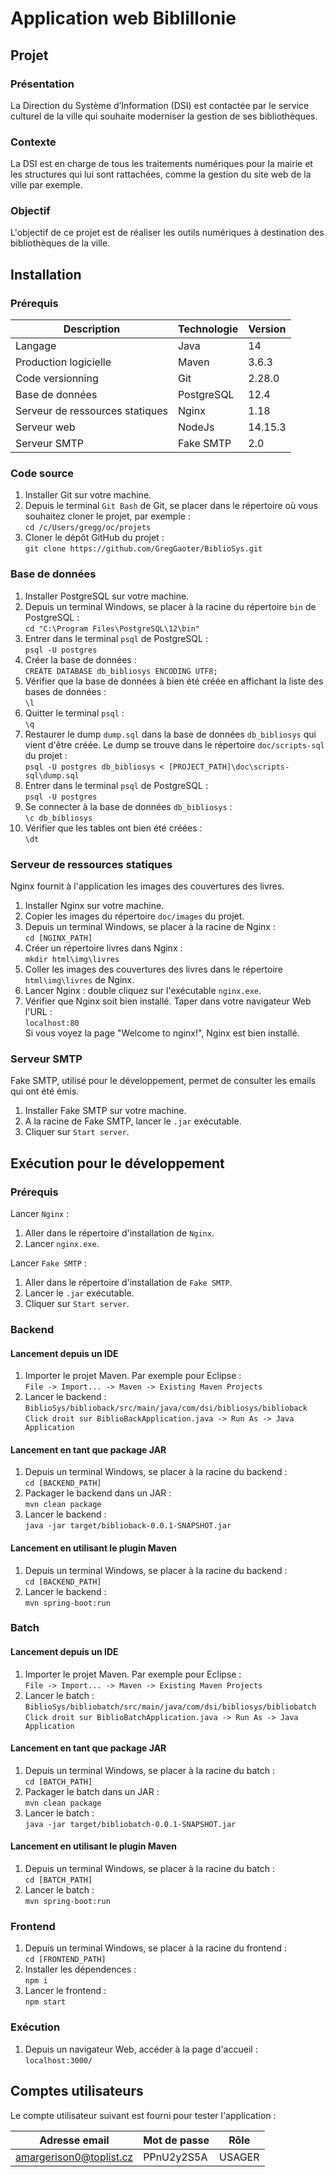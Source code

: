 # Application web Biblillonie

## Projet

### Présentation

La Direction du Système d’Information (DSI) est contactée par le service culturel de la ville qui souhaite moderniser la gestion de ses bibliothèques.

### Contexte

La DSI est en charge de tous les traitements numériques pour la mairie et les structures qui lui sont rattachées, comme la gestion du site web de la ville par exemple.

### Objectif

L'objectif de ce projet est de réaliser les outils numériques à destination des bibliothèques de la ville.

## Installation

### Prérequis

| Description | Technologie | Version |
| --- | --- | --- |
| Langage | Java | 14 |
| Production logicielle | Maven | 3.6.3 |
| Code versionning | Git | 2.28.0 |
| Base de données | PostgreSQL | 12.4 |
| Serveur de ressources statiques | Nginx | 1.18 |
| Serveur web | NodeJs | 14.15.3 |
| Serveur SMTP | Fake SMTP | 2.0 |

### Code source

1.	Installer Git sur votre machine.
1.  Depuis le terminal `Git Bash` de Git, se placer dans le répertoire où vous souhaitez cloner le projet, par exemple :  
    `cd /c/Users/gregg/oc/projets`
1.  Cloner le dépôt GitHub du projet :  
    `git clone https://github.com/GregGaoter/BiblioSys.git`

### Base de données

1.	Installer PostgreSQL sur votre machine.
1.  Depuis un terminal Windows, se placer à la racine du répertoire `bin` de PostgreSQL :  
    `cd "C:\Program Files\PostgreSQL\12\bin"`
1.  Entrer dans le terminal `psql` de PostgreSQL :  
    `psql -U postgres`
1.  Créer la base de données :  
    `CREATE DATABASE db_bibliosys ENCODING UTF8;`
1.  Vérifier que la base de données à bien été créée en affichant la liste des bases de données :  
    `\l`
1.  Quitter le terminal `psql` :  
    `\q`
1.  Restaurer le dump `dump.sql` dans la base de données `db_bibliosys` qui vient d'être créée. Le dump se trouve dans le répertoire `doc/scripts-sql` du projet :  
    `psql -U postgres db_bibliosys < [PROJECT_PATH]\doc\scripts-sql\dump.sql`
1.  Entrer dans le terminal `psql` de PostgreSQL :  
    `psql -U postgres`
1.  Se connecter à la base de données `db_bibliosys` :  
    `\c db_bibliosys`
1.  Vérifier que les tables ont bien été créées :  
    `\dt`

### Serveur de ressources statiques

Nginx fournit à l'application les images des couvertures des livres.

1.	Installer Nginx sur votre machine.
1.  Copier les images du répertoire `doc/images` du projet.
1.  Depuis un terminal Windows, se placer à la racine de Nginx :  
    `cd [NGINX_PATH]`
1.  Créer un répertoire livres dans Nginx :  
    `mkdir html\img\livres`
1.  Coller les images des couvertures des livres dans le répertoire `html\img\livres` de Nginx.
1.  Lancer Nginx : double cliquez sur l'exécutable `nginx.exe`.
1.  Vérifier que Nginx soit bien installé. Taper dans votre navigateur Web l'URL :  
    `localhost:80`  
    Si vous voyez la page "Welcome to nginx!", Nginx est bien installé.

### Serveur SMTP

Fake SMTP, utilisé pour le développement, permet de consulter les emails qui ont été émis.

1.	Installer Fake SMTP sur votre machine.
1.	A la racine de Fake SMTP, lancer le `.jar` exécutable.
1.	Cliquer sur `Start server`.

## Exécution pour le développement

### Prérequis

Lancer `Nginx` :
1.  Aller dans le répertoire d'installation de `Nginx`.
2.  Lancer `nginx.exe`.

Lancer `Fake SMTP` :

1.  Aller dans le répertoire d'installation de `Fake SMTP`.
2.  Lancer le `.jar` exécutable.
3.  Cliquer sur `Start server`.

### Backend

#### Lancement depuis un IDE

1.  Importer le projet Maven. Par exemple pour Eclipse :  
    `File -> Import... -> Maven -> Existing Maven Projects`
2.  Lancer le backend :  
    `BiblioSys/biblioback/src/main/java/com/dsi/bibliosys/biblioback`  
    `Click droit sur BiblioBackApplication.java -> Run As -> Java Application`

#### Lancement en tant que package JAR

1.  Depuis un terminal Windows, se placer à la racine du backend :  
    `cd [BACKEND_PATH]`
1.  Packager le backend dans un JAR :  
    `mvn clean package`
1.  Lancer le backend :  
    `java -jar target/biblioback-0.0.1-SNAPSHOT.jar`

#### Lancement en utilisant le plugin Maven

1.  Depuis un terminal Windows, se placer à la racine du backend :  
    `cd [BACKEND_PATH]`
1.  Lancer le backend :  
    `mvn spring-boot:run`

### Batch

#### Lancement depuis un IDE

1.  Importer le projet Maven. Par exemple pour Eclipse :  
    `File -> Import... -> Maven -> Existing Maven Projects`
2.  Lancer le batch :  
    `BiblioSys/bibliobatch/src/main/java/com/dsi/bibliosys/bibliobatch`  
    `Click droit sur BiblioBatchApplication.java -> Run As -> Java Application`

#### Lancement en tant que package JAR

1.  Depuis un terminal Windows, se placer à la racine du batch :  
    `cd [BATCH_PATH]`
1.  Packager le batch dans un JAR :  
    `mvn clean package`
1.  Lancer le batch :  
    `java -jar target/bibliobatch-0.0.1-SNAPSHOT.jar`

#### Lancement en utilisant le plugin Maven

1.  Depuis un terminal Windows, se placer à la racine du batch :  
    `cd [BATCH_PATH]`
1.  Lancer le batch :  
    `mvn spring-boot:run`

### Frontend

1.  Depuis un terminal Windows, se placer à la racine du frontend :  
    `cd [FRONTEND_PATH]`
1.  Installer les dépendences :  
    `npm i`
1.  Lancer le frontend :  
    `npm start`

### Exécution

1.  Depuis un navigateur Web, accéder à la page d'accueil :  
    `localhost:3000/`

## Comptes utilisateurs

Le compte utilisateur suivant est fourni pour tester l'application :

| Adresse email | Mot de passe | Rôle |
| --- | --- | --- |
| amargerison0@toplist.cz | PPnU2y2S5A | USAGER |


